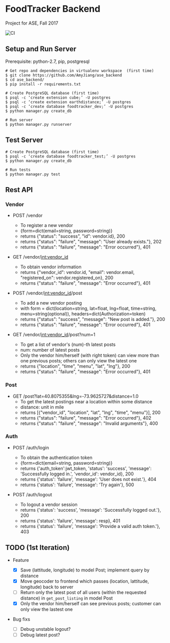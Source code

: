 FoodTracker Backend
===========================
Project for ASE, Fall 2017

![CI](https://travis-ci.org/AmyJiang/ase_backend.svg?branch=master)

## Setup and Run Server

Prerequisite: python-2.7, pip, postgresql

```
# Get repo and dependencies in virtualenv workspace  (first time)
$ git clone https://github.com/AmyJiang/ase_backend
$ cd ase_backend/
$ pip install -r requirements.txt

# Create PostgreSQL database (first time)
$ psql -c ‘create extension cube;’ -U postgres
$ psql -c ‘create extension earthdistance;’ -U postgres
$ psql -c ‘create database foodtracker_dev;’ -U postgres
$ python manager.py create_db

# Run server
$ python manager.py runserver
```

## Test Server

```
# Create PostgreSQL database (first time)
$ psql -c ‘create database foodtracker_test;’ -U postgres
$ python manager.py create_db

# Run tests
$ python manager.py test
```

## Rest API

### Vendor
* POST /vendor
  * To register a new vendor
  * {form=dict(email=string, password=string)}
  * returns {"status": "success", "id": vendor.id}, 200
  * returns {"status": "failure", "message": "User already exists."}, 202
  * returns {"status": "failure", "message": "Error occurred"}, 401

* GET  /vendor/<int:vendor_id>
  * To obtain vendor information
  * returns  {"vendor_id": vendor.id, "email": vendor.email, "registered_on": vendor.registered_on}, 200
  * returns {"status": "failure", "message": "Error occurred"}, 401

* POST /vendor/<int:vendor_id>/post
  * To add a new vendor posting
  * with form = dict(location=string, lat=float, lng=float, time=string, menu=string(optional)), headers=dict(Authorization=token)
  * returns {"status": "success", "message": "New post is added."}, 200
  * returns {"status": "failure", "message": "Error occurred"}, 401

* GET /vendor/<int:vendor_id>/post?num=1
  * To get a list of vendor's (num)-th latest posts
  * num: number of latest posts
  * Only the vendor him/herself (with right token) can view more than one previous posts; others can only view the latest one
  * returns {"location", "time", "menu", "lat", "lng"}, 200
  * returns {"status": "failure", "message": "Error occurred"}, 401


### Post
* GET  /post?lat=40.8075355&lng=-73.9625727&distance=1.0
  * To get the latest postings near a location within some distance
  * distance: unit in mile
  * returns \[{"vendor_id", "location", "lat", "lng", "time", "menu"}\], 200
  * returns {"status": "failure", "message": "Error occurred"}, 402
  * returns {"status": "failure", "message": "Invalid arguments"}, 400


### Auth
* POST /auth/login
  * To obtain the authentication token
  * {form=dict(email=string, password=string)}
  * returns {'auth_token':jwt_token, 'status': 'success', 'message': 'Successfully logged in.', 'vendor_id': vendor_id}, 200
  * returns {'status': 'failure', 'message': 'User does not exist.'}, 404
  * returns {'status': 'failure', 'message': 'Try again'}, 500

* POST /auth/logout
  * To logout a vendor session
  * returns {'status': 'success', 'message': 'Successfully logged out.'}, 200
  * returns {'status': 'failure', 'message': resp}, 401
  * returns {'status': 'failure',  'message': 'Provide a valid auth token.'}, 403

## TODO (1st Iteration)
* Feature

  * [x] Save (lattitude, longitude) to model Post; implement query by distance
  * [x] Move geocoder to frontend which passes (location, lattitude, longitude) back to server
  * [ ] Return only the latest post of all users (within the requested distance) in `get_post_listing` in model Post
  * [x] Only the vendor him/herself can see previous posts; customer can only view the lastest one

* Bug fixs

  * [ ] Debug unstable logout?
  * [ ] Debug latest post?
